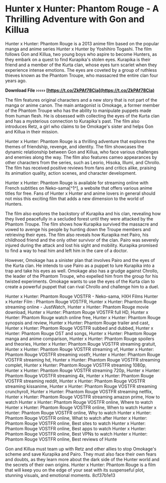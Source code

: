 
 
# Hunter x Hunter: Phantom Rouge - A Thrilling Adventure with Gon and Killua
 
Hunter x Hunter: Phantom Rouge is a 2013 anime film based on the popular manga and anime series Hunter x Hunter by Yoshihiro Togashi. The film follows Gon and Killua, two young boys who aspire to become Hunters, as they embark on a quest to find Kurapika's stolen eyes. Kurapika is their friend and a member of the Kurta clan, whose eyes turn scarlet when they experience intense emotions. The eyes are coveted by a group of ruthless thieves known as the Phantom Troupe, who massacred the entire clan four years ago.
 
**Download File ››››› [https://t.co/ZkPAf78Cia](https://t.co/ZkPAf78Cia)**


 
The film features original characters and a new story that is not part of the manga or anime canon. The main antagonist is Omokage, a former member of the Phantom Troupe who has the ability to manipulate puppets made from human flesh. He is obsessed with collecting the eyes of the Kurta clan and has a mysterious connection to Kurapika's past. The film also introduces Retz, a girl who claims to be Omokage's sister and helps Gon and Killua in their mission.
 
Hunter x Hunter: Phantom Rouge is a thrilling adventure that explores the themes of friendship, revenge, and identity. The film showcases the dynamic relationship between Gon and Killua, who face various challenges and enemies along the way. The film also features cameo appearances by other characters from the series, such as Leorio, Hisoka, Illumi, and Chrollo. The film has received positive reviews from fans and critics alike, praising its animation quality, action scenes, and character development.
 
Hunter x Hunter: Phantom Rouge is available for streaming online with French subtitles on Neko-sama[^1^], a website that offers various anime titles for free. Fans of Hunter x Hunter and anime lovers in general should not miss this exciting film that adds a new dimension to the world of Hunters.
  
The film also explores the backstory of Kurapika and his clan, revealing how they lived peacefully in a secluded forest until they were attacked by the Phantom Troupe. The film shows how Kurapika survived the massacre and vowed to avenge his people by hunting down the Troupe members and retrieving their eyes. The film also reveals how Kurapika met Pairo, his childhood friend and the only other survivor of the clan. Pairo was severely injured during the attack and lost his sight and mobility. Kurapika promised to find a way to heal him and left him in the care of a doctor.
 
However, Omokage has a sinister plan that involves Pairo and the eyes of the Kurta clan. He intends to use Pairo as a puppet to lure Kurapika into a trap and take his eyes as well. Omokage also has a grudge against Chrollo, the leader of the Phantom Troupe, who expelled him from the group for his twisted experiments. Omokage wants to use the eyes of the Kurta clan to create a powerful puppet that can rival Chrollo and challenge him to a duel.
 
Hunter x Hunter: Phantom Rouge VOSTFR - Neko-sama,  HXH Films Hunter x Hunter Film : Phantom Rouge VOSTFR,  Hunter x Hunter: Phantom Rouge streaming online - JustWatch,  Hunter x Hunter: Phantom Rouge movie download,  Hunter x Hunter: Phantom Rouge VOSTFR full HD,  Hunter x Hunter: Phantom Rouge watch online free,  Hunter x Hunter: Phantom Rouge synopsis and review,  Hunter x Hunter: Phantom Rouge trailer and cast,  Hunter x Hunter: Phantom Rouge VOSTFR subbed and dubbed,  Hunter x Hunter: Phantom Rouge OST and songs,  Hunter x Hunter: Phantom Rouge manga and anime comparison,  Hunter x Hunter: Phantom Rouge spoilers and theories,  Hunter x Hunter: Phantom Rouge VOSTFR streaming gratuit,  Hunter x Hunter: Phantom Rouge VOSTFR streaming vf,  Hunter x Hunter: Phantom Rouge VOSTFR streaming vostfr,  Hunter x Hunter: Phantom Rouge VOSTFR streaming hd,  Hunter x Hunter: Phantom Rouge VOSTFR streaming complet,  Hunter x Hunter: Phantom Rouge VOSTFR streaming 1080p,  Hunter x Hunter: Phantom Rouge VOSTFR streaming 720p,  Hunter x Hunter: Phantom Rouge VOSTFR streaming 4k,  Hunter x Hunter: Phantom Rouge VOSTFR streaming reddit,  Hunter x Hunter: Phantom Rouge VOSTFR streaming kissanime,  Hunter x Hunter: Phantom Rouge VOSTFR streaming crunchyroll,  Hunter x Hunter: Phantom Rouge VOSTFR streaming netflix,  Hunter x Hunter: Phantom Rouge VOSTFR streaming amazon prime,  How to watch Hunter x Hunter: Phantom Rouge VOSTFR online,  Where to watch Hunter x Hunter: Phantom Rouge VOSTFR online,  When to watch Hunter x Hunter: Phantom Rouge VOSTFR online,  Why to watch Hunter x Hunter: Phantom Rouge VOSTFR online,  What to watch after Hunter x Hunter: Phantom Rouge VOSTFR online,  Best sites to watch Hunter x Hunter: Phantom Rouge VOSTFR online,  Best apps to watch Hunter x Hunter: Phantom Rouge VOSTFR online,  Best VPNs to watch Hunter x Hunter: Phantom Rouge VOSTFR online,  Best reviews of Hunte
 
Gon and Killua must team up with Retz and other allies to stop Omokage's scheme and save Kurapika and Pairo. They must also face their own fears and doubts, as they learn more about the dark side of the Hunter world and the secrets of their own origins. Hunter x Hunter: Phantom Rouge is a film that will keep you on the edge of your seat with its suspenseful plot, stunning visuals, and emotional moments.
 8cf37b1e13
 
